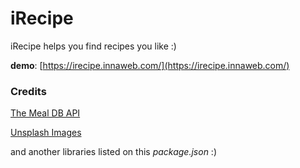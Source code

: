 # iRecipe

iRecipe helps you find recipes you like :)

**demo**: [https://irecipe.innaweb.com/](https://irecipe.innaweb.com/)

### Credits 

[The Meal DB API](https://www.themealdb.com) 

[Unsplash Images](https://unsplash.com) 

and another libraries listed on this *package.json* :) 